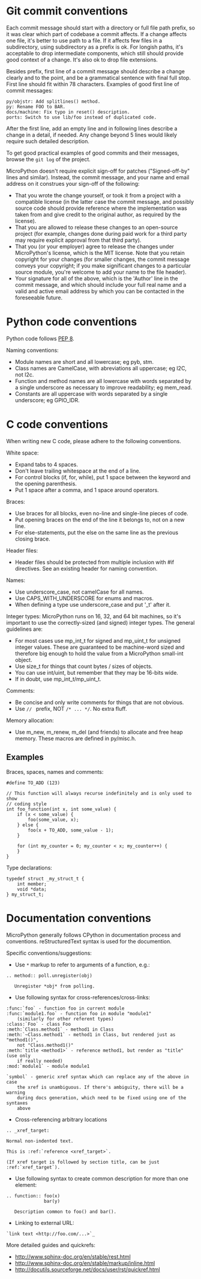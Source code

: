 Git commit conventions
======================

Each commit message should start with a directory or full file path
prefix, so it was clear which part of codebase a commit affects. If
a change affects one file, it's better to use path to a file. If it
affects few files in a subdirectory, using subdirectory as a prefix
is ok. For longish paths, it's acceptable to drop intermediate
components, which still should provide good context of a change.
It's also ok to drop file extensions.

Besides prefix, first line of a commit message should describe a
change clearly and to the point, and be a grammatical sentence with
final full stop. First line should fit within 78 characters. Examples
of good first line of commit messages:

    py/objstr: Add splitlines() method.
    py: Rename FOO to BAR.
    docs/machine: Fix typo in reset() description.
    ports: Switch to use lib/foo instead of duplicated code.

After the first line, add an empty line and in following lines describe
a change in a detail, if needed. Any change beyond 5 lines would likely
require such detailed description.

To get good practical examples of good commits and their messages, browse
the `git log` of the project.

MicroPython doesn't require explicit sign-off for patches ("Signed-off-by"
lines and similar). Instead, the commit message, and your name and email
address on it construes your sign-off of the following:

* That you wrote the change yourself, or took it from a project with
  a compatible license (in the latter case the commit message, and possibly
  source code should provide reference where the implementation was taken
  from and give credit to the original author, as required by the license).
* That you are allowed to release these changes to an open-source project
  (for example, changes done during paid work for a third party may require
  explicit approval from that third party).
* That you (or your employer) agree to release the changes under
  MicroPython's license, which is the MIT license. Note that you retain
  copyright for your changes (for smaller changes, the commit message
  conveys your copyright; if you make significant changes to a particular
  source module, you're welcome to add your name to the file header).
* Your signature for all of the above, which is the 'Author' line in
  the commit message, and which should include your full real name and
  a valid and active email address by which you can be contacted in the
  foreseeable future.

Python code conventions
=======================

Python code follows [PEP 8](http://legacy.python.org/dev/peps/pep-0008/).

Naming conventions:
- Module names are short and all lowercase; eg pyb, stm.
- Class names are CamelCase, with abreviations all uppercase; eg I2C, not
  I2c.
- Function and method names are all lowercase with words separated by
  a single underscore as necessary to improve readability; eg mem_read.
- Constants are all uppercase with words separated by a single underscore;
  eg GPIO_IDR.

C code conventions
==================

When writing new C code, please adhere to the following conventions.

White space:
- Expand tabs to 4 spaces.
- Don't leave trailing whitespace at the end of a line.
- For control blocks (if, for, while), put 1 space between the
  keyword and the opening parenthesis.
- Put 1 space after a comma, and 1 space around operators.

Braces: 
- Use braces for all blocks, even no-line and single-line pieces of
  code.
- Put opening braces on the end of the line it belongs to, not on
  a new line.
- For else-statements, put the else on the same line as the previous
  closing brace.

Header files:
- Header files should be protected from multiple inclusion with #if
  directives. See an existing header for naming convention.

Names:
- Use underscore_case, not camelCase for all names.
- Use CAPS_WITH_UNDERSCORE for enums and macros.
- When defining a type use underscore_case and put '_t' after it.

Integer types: MicroPython runs on 16, 32, and 64 bit machines, so it's
important to use the correctly-sized (and signed) integer types.  The
general guidelines are:
- For most cases use mp_int_t for signed and mp_uint_t for unsigned
  integer values.  These are guaranteed to be machine-word sized and
  therefore big enough to hold the value from a MicroPython small-int
  object.
- Use size_t for things that count bytes / sizes of objects.
- You can use int/uint, but remember that they may be 16-bits wide.
- If in doubt, use mp_int_t/mp_uint_t.

Comments:
- Be concise and only write comments for things that are not obvious.
- Use `// ` prefix, NOT `/* ... */`. No extra fluff.

Memory allocation:
- Use m_new, m_renew, m_del (and friends) to allocate and free heap memory.
  These macros are defined in py/misc.h.

Examples
--------

Braces, spaces, names and comments:

    #define TO_ADD (123)

    // This function will always recurse indefinitely and is only used to show
    // coding style
    int foo_function(int x, int some_value) {
        if (x < some_value) {
            foo(some_value, x);
        } else {
            foo(x + TO_ADD, some_value - 1);
        }

        for (int my_counter = 0; my_counter < x; my_counter++) {
        }
    }

Type declarations:

    typedef struct _my_struct_t {
        int member;
        void *data;
    } my_struct_t;

Documentation conventions
=========================

MicroPython generally follows CPython in documentation process and
conventions. reStructuredText syntax is used for the documention.

Specific conventions/suggestions:

* Use `*` markup to refer to arguments of a function, e.g.:

```
.. method:: poll.unregister(obj)

   Unregister *obj* from polling.
```

* Use following syntax for cross-references/cross-links:

```
:func:`foo` - function foo in current module
:func:`module1.foo` - function foo in module "module1"
    (similarly for other referent types)
:class:`Foo` - class Foo
:meth:`Class.method1` - method1 in Class
:meth:`~Class.method1` - method1 in Class, but rendered just as "method1()",
    not "Class.method1()"
:meth:`title <method1>` - reference method1, but render as "title" (use only
    if really needed)
:mod:`module1` - module module1

`symbol` - generic xref syntax which can replace any of the above in case
    the xref is unambiguous. If there's ambiguity, there will be a warning
    during docs generation, which need to be fixed using one of the syntaxes
    above
```

* Cross-referencing arbitrary locations
~~~
.. _xref_target:

Normal non-indented text.

This is :ref:`reference <xref_target>`.

(If xref target is followed by section title, can be just
:ref:`xref_target`).
~~~

* Use following syntax to create common description for more than one element:
~~~
.. function:: foo(x)
              bar(y)

   Description common to foo() and bar().
~~~

* Linking to external URL:
```
`link text <http://foo.com/...>`_
```

More detailed guides and quickrefs:

* http://www.sphinx-doc.org/en/stable/rest.html
* http://www.sphinx-doc.org/en/stable/markup/inline.html
* http://docutils.sourceforge.net/docs/user/rst/quickref.html
